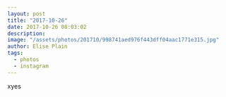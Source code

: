 ```yaml
---
layout: post
title: "2017-10-26"
date: 2017-10-26 08:03:02
description: 
image: "/assets/photos/201710/998741aed976f443dff04aac1771e315.jpg"
author: Elise Plain
tags: 
  - photos
  - instagram
---
```


xyes
<p></p>
